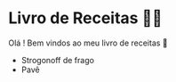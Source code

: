 # Livro de Receitas  :cook:

Olá ! Bem vindos ao meu livro de receitas :wave:

- Strogonoff de frago 
- Pavê 
